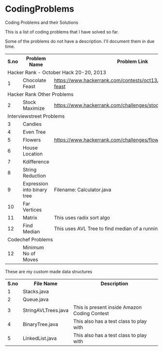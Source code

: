 CodingProblems
==============

Coding Problems and their Solutions


This is a list of coding problems that I have solved so far.


Some of the problems do not have a description. I'll document them in due time.

<table>
	<tr>
		<th>S.no</th>
		<th>Problem Name</th>
		<th>Problem Link</th>
	</tr>
	<tr>
		<td colspan="3">Hacker Rank - October Hack 20-20, 2013</td>
	</tr>
	<tr>
		<td>1</td>
		<td>Chocolate Feast</td>
		<td>
			<a target="_blank" href="https://www.hackerrank.com/contests/oct13/challenges/chocolate-feast">https://www.hackerrank.com/contests/oct13/challenges/chocolate-feast</a>
		</td>
	</tr>
	<tr>
		<td colspan="3">Hacker Rank Other Problems</td>
	</tr>
	<tr>
		<td>2</td>
		<td>Stock Maximize</td>
		<td>
			<a target="_blank" href="https://www.hackerrank.com/challenges/stockmax">https://www.hackerrank.com/challenges/stockmax</a>
		</td>
	</tr>
	<tr>
		<td colspan="3">Interviewstreet Problems</td>
	</tr>
	<tr>
		<td>3</td>
		<td>Candies</td>
		<td>
			<a target="_blank" href="#"></a>
		</td>
	</tr>
	<tr>
		<td>4</td>
		<td>Even Tree</td>
		<td>
			<a target="_blank" href="#"></a>
		</td>
	</tr>
	<tr>
		<td>5</td>
		<td>Flowers</td>
		<td>
			<a target="_blank" href="https://www.hackerrank.com/challenges/flowers">https://www.hackerrank.com/challenges/flowers</a>
		</td>
	</tr>
	<tr>
		<td>6</td>
		<td>House Location</td>
		<td>
			<a target="_blank" href="#"></a>
		</td>
	</tr>
	<tr>
		<td>7</td>
		<td>Kdifference</td>
		<td>
			<a target="_blank" href="#"></a>
		</td>
	</tr>
	<tr>
		<td>8</td>
		<td>String Reduction</td>
		<td>
			<a target="_blank" href="#"></a>
		</td>
	</tr>
	<tr>
		<td>9</td>
		<td>Expression into binary tree</td>
		<td>
			Filename: Calculator.java<a target="_blank" href="#"></a>
		</td>
	</tr>
	<tr>
		<td>10</td>
		<td>Far Vertices</td>
		<td>
			<a target="_blank" href="#"></a>
		</td>
	</tr>
	<tr>
		<td>11</td>
		<td>Matrix</td>
		<td>
			This uses radix sort algo<a target="_blank" href="#"></a>
		</td>
	</tr>
	<tr>
		<td>12</td>
		<td>Find Median</td>
		<td>
			This uses AVL Tree to find median of a running stream of integers<a target="_blank" href="#"></a>
		</td>
	</tr>
	<tr>
		<td colspan="3">Codechef Problems</td>
	</tr>
	<tr>
		<td>12</td>
		<td>Minimum No of Moves</td>
		<td>
			<a target="_blank" href="#"></a>
		</td>
	</tr>
</table>


These are my custom made data structures

<table>
	<tr>
		<th>S.no</th>
		<th>File Name</th>
		<th>Description</th>
	</tr>
	<tr>
		<td>1</td>
		<td>Stacks.java</td>
		<td></td>
	</tr>
	<tr>
		<td>2</td>
		<td>Queue.java</td>
		<td></td>
	</tr>
	<tr>
		<td>3</td>
		<td>StringAVLTrees.java</td>
		<td>This is present inside Amazon Coding Contest</td>
	</tr>
	<tr>
		<td>4</td>
		<td>BinaryTree.java</td>
		<td>This also has a test class to play with</td>
	</tr>
	<tr>
		<td>5</td>
		<td>LinkedList.java</td>
		<td>This also has a test class to play with</td>
	</tr>
</table>